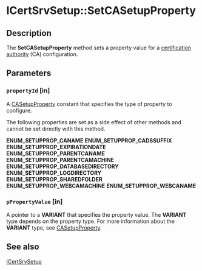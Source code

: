 # ICertSrvSetup::SetCASetupProperty

## Description

The **SetCASetupProperty** method sets a property value for a [certification authority](https://learn.microsoft.com/windows/desktop/SecGloss/c-gly) (CA) configuration.

## Parameters

### `propertyId` [in]

A [CASetupProperty](https://learn.microsoft.com/windows/win32/api/casetup/ne-casetup-casetupproperty) constant that specifies the type of property to configure.

The following properties are set as a side effect of other methods and cannot be set directly with this method.

**ENUM_SETUPPROP_CANAME**
**ENUM_SETUPPROP_CADSSUFFIX**
**ENUM_SETUPPROP_EXPIRATIONDATE**
**ENUM_SETUPPROP_PARENTCANAME**
**ENUM_SETUPPROP_PARENTCAMACHINE**
**ENUM_SETUPPROP_DATABASEDIRECTORY**
**ENUM_SETUPPROP_LOGDIRECTORY**
**ENUM_SETUPPROP_SHAREDFOLDER**
**ENUM_SETUPPROP_WEBCAMACHINE**
**ENUM_SETUPPROP_WEBCANAME**

### `pPropertyValue` [in]

A pointer to a **VARIANT** that specifies the property value. The **VARIANT** type depends on the property type. For more information about the **VARIANT** type, see [CASetupProperty](https://learn.microsoft.com/windows/win32/api/casetup/ne-casetup-casetupproperty).

## See also

[ICertSrvSetup](https://learn.microsoft.com/windows/desktop/api/casetup/nn-casetup-icertsrvsetup)